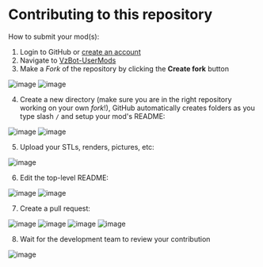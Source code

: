 # Contributing to this repository

How to submit your mod(s):
1. Login to GitHub or [create an account](https://github.com/join)
2. Navigate to [VzBot-UserMods](https://github.com/VzBot3D/VzBot-UserMods)
3. Make a *Fork* of the repository by clicking the **Create fork** button

![image](./docs/create_fork.png)
![image](./docs/forking.png)

4. Create a new directory (make sure you are in the right repository working on your own *fork*!), GitHub automatically creates folders as you type slash `/` and setup your mod's README:

![image](./docs/create_new_file.png)
![image](./docs/create_readme.png)

5. Upload your STLs, renders, pictures, etc:

![image](./docs/upload_files.png)

6. Edit the top-level README:

![image](./docs/edit_readme.png)
![image](./docs/commit_changes.png)

7. Create a pull request:

![image](./docs/go_to_open_pull_request.png)
![image](./docs/new_pull_request.png)
![image](./docs/create_pull_request.png)
![image](./docs/open_pull_request.png)

8. Wait for the development team to review your contribution

![image](./docs/wait.png)
